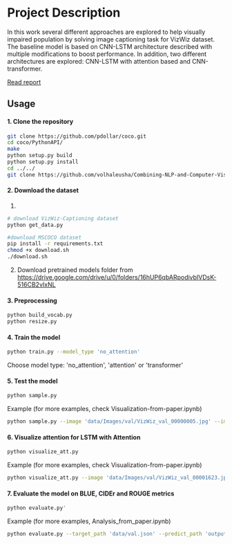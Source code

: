 # Project Description
In this work several different approaches are explored to help visually impaired population by solving image captioning task for VizWiz dataset. The baseline model is based on CNN-LSTM architecture described with multiple modifications to boost performance. In addition, two different
architectures are explored: CNN-LSTM with attention based and CNN-transformer.

[Read report](https://github.com/volhaleusha/Combining-NLP-and-Computer-Vision-to-Help-Blind-People/blob/master/Combining%20NLP%20and%20Computer%20Vision%20to%20Help%20Blind%20People.pdf)

## Usage 

#### 1. Clone the repository
```bash
git clone https://github.com/pdollar/coco.git
cd coco/PythonAPI/
make
python setup.py build
python setup.py install
cd ../../
git clone https://github.com/volhaleusha/Combining-NLP-and-Computer-Vision-to-Help-Blind-People
```

#### 2. Download the dataset
1. 
```bash
# download VizWiz-Captioning dataset
python get_data.py

#download MSCOCO dataset
pip install -r requirements.txt
chmod +x download.sh
./download.sh
```
2. Download pretrained models folder from https://drive.google.com/drive/u/0/folders/16hUP6qbARpodivbIVDsK-516CB2vIxNL

#### 3. Preprocessing

```bash
python build_vocab.py   
python resize.py
```

#### 4. Train the model

```bash
python train.py --model_type 'no_attention'
```
Choose model type: 'no_attention', 'attention' or 'transformer'    

#### 5. Test the model 

```bash
python sample.py
```
Example (for more examples, check Visualization-from-paper.ipynb)
```bash
python sample.py --image 'data/Images/val/VizWiz_val_00000005.jpg' --image_path 'data/val' --encoder_path 'models/encoder1-4.ckpt' --decoder_path 'models/decoder1-4.ckpt' --vocab_path 'data/vocab.pkl' --num_layers 1 --model_type 'no_attention'
```
#### 6. Visualize attention for LSTM with Attention

```bash
python visualize_att.py 
```
Example (for more examples, check Visualization-from-paper.ipynb)
```bash
python visualize_att.py --image 'data/Images/val/VizWiz_val_00001623.jpg' --encoder_path 'models/encoder-att-8.ckpt' --decoder_path 'models/decoder-att-8.ckpt'
```
#### 7. Evaluate the model on BLUE, CIDEr and ROUGE metrics
```bash
python evaluate.py'
```

Example (for more examples, Analysis_from_paper.ipynb)
```bash
python evaluate.py --target_path 'data/val.json' --predict_path 'output/predicted_att_8.json'
```

